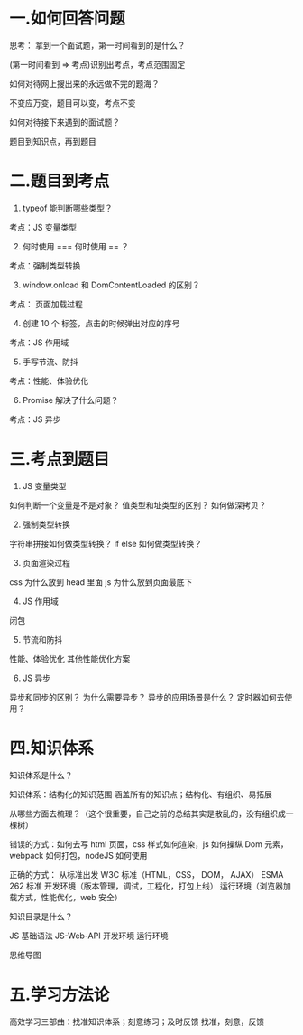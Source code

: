# 一.如何回答问题

思考：
拿到一个面试题，第一时间看到的是什么？

(第一时间看到 => 考点)识别出考点，考点范围固定

如何对待网上搜出来的永远做不完的题海？

不变应万变，题目可以变，考点不变

如何对待接下来遇到的面试题？

题目到知识点，再到题目

# 二.题目到考点

1. typeof 能判断哪些类型？

考点：JS 变量类型

2. 何时使用 === 何时使用 == ？

考点：强制类型转换

3. window.onload 和 DomContentLoaded 的区别？

考点： 页面加载过程

4. 创建 10 个 <a> 标签，点击的时候弹出对应的序号

考点：JS 作用域

5. 手写节流、防抖

考点：性能、体验优化

6. Promise 解决了什么问题？

考点：JS 异步

# 三.考点到题目

1. JS 变量类型

如何判断一个变量是不是对象？
值类型和址类型的区别？
如何做深拷贝？

2. 强制类型转换

字符串拼接如何做类型转换？
if else 如何做类型转换？

3. 页面渲染过程

css 为什么放到 head 里面
js 为什么放到页面最底下

4. JS 作用域

闭包

5. 节流和防抖

性能、体验优化
其他性能优化方案

6. JS 异步

异步和同步的区别？
为什么需要异步？
异步的应用场景是什么？
定时器如何去使用？

# 四.知识体系

知识体系是什么？

知识体系：结构化的知识范围
涵盖所有的知识点；结构化、有组织、易拓展

从哪些方面去梳理？（这个很重要，自己之前的总结其实是散乱的，没有组织成一棵树）

错误的方式：如何去写 html 页面，css 样式如何渲染，js 如何操纵 Dom 元素，webpack 如何打包，nodeJS 如何使用

正确的方式：
从标准出发
W3C 标准（HTML，CSS， DOM， AJAX）
ESMA 262 标准
开发环境（版本管理，调试，工程化，打包上线）
运行环境（浏览器加载方式，性能优化，web 安全）

知识目录是什么？

JS 基础语法
JS-Web-API
开发环境
运行环境

思维导图

# 五.学习方法论

高效学习三部曲：找准知识体系；刻意练习；及时反馈
找准，刻意，反馈
